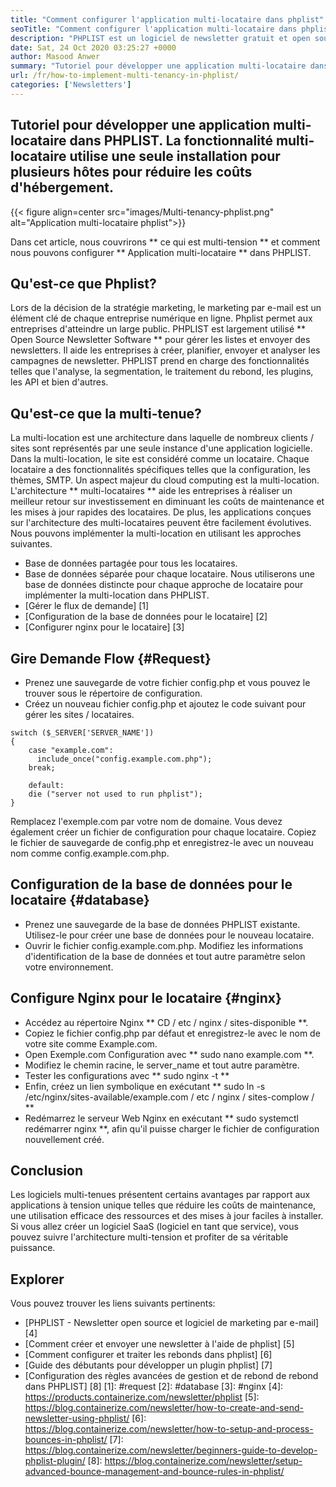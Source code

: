 ```yaml
---
title: "Comment configurer l'application multi-locataire dans phplist" 
seoTitle: "Comment configurer l'application multi-locataire dans phplist" 
description: "PHPLIST est un logiciel de newsletter gratuit et open source. Configurez l'application multi-locataire et exécutez plusieurs instances d'une application dans un environnement partagé." 
date: Sat, 24 Oct 2020 03:25:27 +0000
author: Masood Anwer
summary: "Tutoriel pour développer une application multi-locataire dans PHPLIST. La fonctionnalité multi-locataire utilise une seule installation pour plusieurs hôtes pour réduire les coûts d'hébergement." 
url: /fr/how-to-implement-multi-tenancy-in-phplist/
categories: ['Newsletters']
---
```


## Tutoriel pour développer une application multi-locataire dans PHPLIST. La fonctionnalité multi-locataire utilise une seule installation pour plusieurs hôtes pour réduire les coûts d'hébergement.

{{< figure align=center src="images/Multi-tenancy-phplist.png" alt="Application multi-locataire phplist">}}

Dans cet article, nous couvrirons ** ce qui est multi-tension ** et comment nous pouvons configurer ** Application multi-locataire ** dans PHPLIST.

## Qu'est-ce que Phplist?
Lors de la décision de la stratégie marketing, le marketing par e-mail est un élément clé de chaque entreprise numérique en ligne. Phplist permet aux entreprises d'atteindre un large public. PHPLIST est largement utilisé ** Open Source Newsletter Software ** pour gérer les listes et envoyer des newsletters. Il aide les entreprises à créer, planifier, envoyer et analyser les campagnes de newsletter. PHPLIST prend en charge des fonctionnalités telles que l'analyse, la segmentation, le traitement du rebond, les plugins, les API et bien d'autres.

## Qu'est-ce que la multi-tenue?
La multi-location est une architecture dans laquelle de nombreux clients / sites sont représentés par une seule instance d'une application logicielle. Dans la multi-location, le site est considéré comme un locataire. Chaque locataire a des fonctionnalités spécifiques telles que la configuration, les thèmes, SMTP.
Un aspect majeur du cloud computing est la multi-location. L'architecture ** multi-locataires ** aide les entreprises à réaliser un meilleur retour sur investissement en diminuant les coûts de maintenance et les mises à jour rapides des locataires. De plus, les applications conçues sur l'architecture des multi-locataires peuvent être facilement évolutives.
Nous pouvons implémenter la multi-location en utilisant les approches suivantes.
  * Base de données partagée pour tous les locataires.
  * Base de données séparée pour chaque locataire.
Nous utiliserons une base de données distincte pour chaque approche de locataire pour implémenter la multi-location dans PHPLIST.
  * [Gérer le flux de demande] [1]
  * [Configuration de la base de données pour le locataire] [2]
  * [Configurer nginx pour le locataire] [3]

## Gire Demande Flow {#Request}
  * Prenez une sauvegarde de votre fichier config.php et vous pouvez le trouver sous le répertoire de configuration.
  * Créez un nouveau fichier config.php et ajoutez le code suivant pour gérer les sites / locataires.
```
switch ($_SERVER['SERVER_NAME'])
{   
    case "example.com":
      include_once("config.example.com.php");
    break;
    
    default:
    die ("server not used to run phplist"); 
}
```
Remplacez l'exemple.com par votre nom de domaine. Vous devez également créer un fichier de configuration pour chaque locataire. Copiez le fichier de sauvegarde de config.php et enregistrez-le avec un nouveau nom comme config.example.com.php.

## Configuration de la base de données pour le locataire {#database}
  * Prenez une sauvegarde de la base de données PHPLIST existante. Utilisez-le pour créer une base de données pour le nouveau locataire.
  * Ouvrir le fichier config.example.com.php. Modifiez les informations d'identification de la base de données et tout autre paramètre selon votre environnement.

## Configure Nginx pour le locataire {#nginx}
  * Accédez au répertoire Nginx ** CD / etc / nginx / sites-disponible **.
  * Copiez le fichier config.php par défaut et enregistrez-le avec le nom de votre site comme Example.com.
  * Open Exemple.com Configuration avec ** sudo nano example.com **.
  * Modifiez le chemin racine, le server_name et tout autre paramètre.
  * Tester les configurations avec ** sudo nginx -t **
  * Enfin, créez un lien symbolique en exécutant ** sudo ln -s /etc/nginx/sites-available/example.com / etc / nginx / sites-complow / **
  * Redémarrez le serveur Web Nginx en exécutant ** sudo systemctl redémarrer nginx **, afin qu'il puisse charger le fichier de configuration nouvellement créé.

## Conclusion
Les logiciels multi-tenues présentent certains avantages par rapport aux applications à tension unique telles que réduire les coûts de maintenance, une utilisation efficace des ressources et des mises à jour faciles à installer. Si vous allez créer un logiciel SaaS (logiciel en tant que service), vous pouvez suivre l'architecture multi-tension et profiter de sa véritable puissance.

## Explorer
Vous pouvez trouver les liens suivants pertinents:
  * [PHPLIST - Newsletter open source et logiciel de marketing par e-mail] [4]
  * [Comment créer et envoyer une newsletter à l'aide de phplist] [5]
  * [Comment configurer et traiter les rebonds dans phplist] [6]
  * [Guide des débutants pour développer un plugin phplist] [7]
  * [Configuration des règles avancées de gestion et de rebond de rebond dans PHPLIST] [8]
[1]: #request
[2]: #database
[3]: #nginx
[4]: https://products.containerize.com/newsletter/phplist
[5]: https://blog.containerize.com/newsletter/how-to-create-and-send-newsletter-using-phplist/
[6]: https://blog.containerize.com/newsletter/how-to-setup-and-process-bounces-in-phplist/
[7]: https://blog.containerize.com/newsletter/beginners-guide-to-develop-phplist-plugin/
[8]: https://blog.containerize.com/newsletter/setup-advanced-bounce-management-and-bounce-rules-in-phplist/
